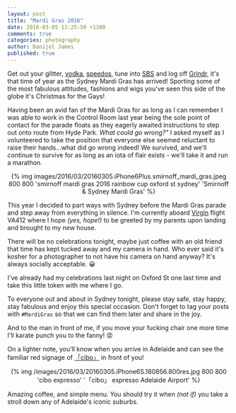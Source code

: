 ```yaml
---
layout: post
title: "Mardi Gras 2016"
date: 2016-03-05 11:25:50 +1100
comments: true
categories: photography
author: Danijel James
published: true
---
```

Get out your glitter, [vodka](https://smirnoff.com), [speedos](https://aussiebum.com.au), tune into [SBS](https://sbs.com.au) and log off [Grindr](https://grindr.com), it's that time of year as the Sydney Mardi Gras has arrived! Sporting some of the most fabulous attitudes, fashions and wigs you've seen this side of the globe it's Christmas for the Gays!

Having been an avid fan of the Mardi Gras for as long as I can remember I was able to work in the Control Room last year being the sole point of contact for the parade floats as they eagerly awaited instructions to step out onto route from Hyde Park. _What could go wrong?"_ I asked myself as I volunteered to take the position that everyone else seemed reluctant to raise their hands...what did go wrong indeed! We survived, and we'll continue to survive for as long as an iota of flair exists - we'll take it and run a marathon.

<div align="center"> {% img images/2016/03/20160305.iPhone6Plus.smirnoff_mardi_gras.jpeg 800 800 'smirnoff mardi gras 2016 rainbow cup oxford st sydney' 'Smirnoff & Sydney Mardi Gras' %} </div>

This year I decided to part ways with Sydney before the Mardi Gras parade and step away from everything in silence. I'm currently aboard [Virgin](https://virginaustralia.com.au) flight VA412 where I hope _(yes, hope!)_ to be greeted by my parents upon landing and brought to my new house.

There will be no celebrations tonight, maybe just coffee with an old friend that time has kept tucked away and my camera in hand. Who ever said it's kosher for a photographer to not have his camera on hand anyway? It's always socially acceptable. 😀

I've already had my celebrations last night on Oxford St one last time and take this little token with me where I go.

To everyone out and about in Sydney tonight, please stay safe, stay happy, stay fabulous and enjoy this special occasion. Don't forget to tag your posts with `#MardiGras` so that we can find them later and share in the joy.

And to the man in front of me, if you move your fucking chair one more time I'll karate punch you to the fanny! 😡

On a lighter note, you'll know when you arrive in Adelaide and can see the familiar red signage of [「cibo」](https://cibo.com.au) in front of you!

<div align="center"> {% img /images/2016/03/20160305.iPhone6S.180856.800res.jpg 800 800 'cibo expresso' '「cibo」 espresso Adelaide Airport' %} </div>

Amazing coffee, and simple menu. You should try it when _(not if)_ you take a stroll down any of Adelaide's iconic suburbs.
